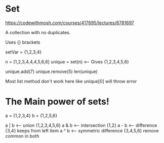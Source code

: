 # Set
https://codewithmosh.com/courses/417695/lectures/6781697

A collection with no duplicates.

Uses {} brackets

setVar = {1,2,3,4}

n = [1,2,3,4,4,4,5,6,6]
unique = set(n)             <-- Gives {1,2,3,4,5,6}

unique.add(7)
unique.remove(5)
len(unique)

Most list method don't work here like unique[0] will throw error

# The Main power of sets!

a = {1,2,3,4}
b = {1,2,5,6}

a | b           <-- union {1,2,3,4,5,6}
a & b           <-- intersection {1,2}
a - b           <-- difference {3,4} keeps from left item
a ^ b           <-- symmetric difference {3,4,5,6} remove common in both

